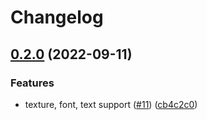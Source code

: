 # Changelog

## [0.2.0](https://github.com/dimensionalpocket/3d-client-three/compare/0.1.0...0.2.0) (2022-09-11)


### Features

* texture, font, text support ([#11](https://github.com/dimensionalpocket/3d-client-three/issues/11)) ([cb4c2c0](https://github.com/dimensionalpocket/3d-client-three/commit/cb4c2c0f9de0d7bf14674c4292a7d8826694296c))
